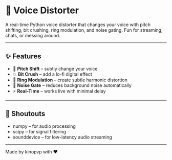 # 🎤 Voice Distorter

A real-time Python voice distorter that changes your voice with pitch shifting, bit crushing, ring modulation, and noise gating. Fun for streaming, chats, or messing around.

---

## ✨ Features

- 🎵 **Pitch Shift** – subtly change your voice  
- 💥 **Bit Crush** – add a lo-fi digital effect  
- 🔄 **Ring Modulation** – create subtle harmonic distortion  
- 🚪 **Noise Gate** – reduces background noise automatically  
- ⚡ **Real-Time** – works live with minimal delay  

---

## 🙏 Shoutouts

- numpy – for audio processing  
- scipy – for signal filtering  
- sounddevice – for low-latency audio streaming  

---

Made by kinopvp with ❤️
